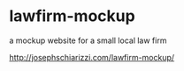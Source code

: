 # lawfirm-mockup
a mockup website for a small local law firm

http://josephschiarizzi.com/lawfirm-mockup/
